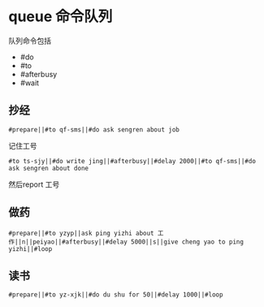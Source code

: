 # queue 命令队列

队列命令包括

* #do
* #to
* #afterbusy
* #wait

## 抄经

```
#prepare||#to qf-sms||#do ask sengren about job
```
记住工号

```
#to ts-sjy||#do write jing||#afterbusy||#delay 2000||#to qf-sms||#do ask sengren about done
```
然后report 工号

## 做药

```
#prepare||#to yzyp||ask ping yizhi about 工作||n||peiyao||#afterbusy||#delay 5000||s||give cheng yao to ping yizhi||#loop
```

## 读书

```
#prepare||#to yz-xjk||#do du shu for 50||#delay 1000||#loop
```